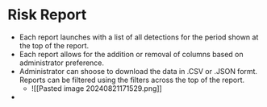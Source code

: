 # Risk Report
- Each report launches with a list of all detections for the period shown at the top of the report.
- Each report allows for the addition or removal of columns based on administrator preference.
- Administrator can shoose to download the data in .CSV or .JSON formt. Reports can be filtered using the filters across the top of the report.
	- ![[Pasted image 20240821171529.png]]
- 